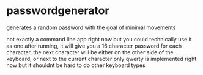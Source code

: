 # passwordgenerator
generates a random password with the goal of minimal movements

not exactly a command line app right now but you could technically use it as one
after running, it will give you a 16 character password
for each character, the next character will be either on the other side of the keyboard, or next to the current character
only qwerty is implemented right now but it shouldnt be hard to do other keyboard types